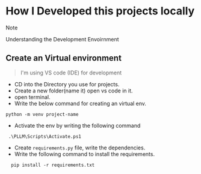 # How I Developed this projects locally

>[!NOTE]
>Understanding the Development Envoirnment

## Create an Virtual environment 

> I'm using VS code (IDE) for development

- CD into the Directory you use for projects.
- Create a new folder(name it) open vs code in it.
- open terminal.
- Write the below command for creating an virtual env.

 ```shell
 python -m venv project-name
 ```
- Activate the env by writing the following command

 ```shell
  .\PLLM\Scripts\Activate.ps1
 ```

-  Create `requirements.py` file, write the dependencies.
-  Write the following command to install the requirements.
  ```shell
    pip install -r requirements.txt
  ```

 
 